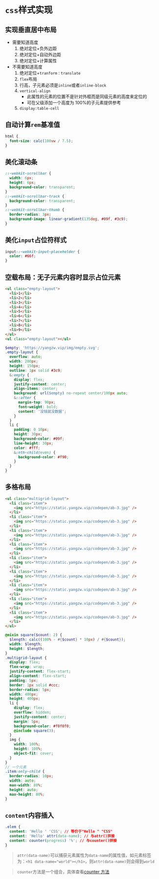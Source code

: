 # `css`样式实现

## 实现垂直居中布局

  - 需要知道高度
    1. 绝对定位+负外边距
    2. 绝对定位+自动外边距
    3. 绝对定位+计算属性
  - 不需要知道高度
    1. 绝对定位+`tranform：translate`
    2. `flex`布局
    3. 行高，子元素必须是`inline`或者`inline-block`
    4. `vertical-align`
       - 此属性的元素的位置不是针对外框而是同级元素的高度来定位的
       - 可在父级添加一个高度为 100%的子元素提供参考
    5. `display:table-cell`

## 自动计算`rem`基准值

  ```css
  html {
    font-size: calc(100vw / 7.5);
  }
  ```

## 美化滚动条

  ```css
  ::-webkit-scrollbar {
    width: 6px;
    height: 6px;
    background-color: transparent;
  }
  ::-webkit-scrollbar-track {
    background-color: transparent;
  }
  ::-webkit-scrollbar-thumb {
    border-radius: 3px;
    background-image: linear-gradient(135deg, #09f, #3c9);
  }
  ```

## 美化`input`占位符样式

  ```css
  input::-webkit-input-placeholder {
    color: #66f;
  }
  ```

## 空载布局：无子元素内容时显示占位元素

  ```html
  <ul class="empty-layout">
    <li>1</li>
    <li>2</li>
    <li>3</li>
    <li>4</li>
    <li>5</li>
    <li>6</li>
    <li>7</li>
    <li>8</li>
    <li>9</li>
  </ul>
  <ul class="empty-layout"></ul>
  ```

  ```scss
  $empty: 'https://yangzw.vip/img/empty.svg';
  .empty-layout {
    overflow: auto;
    width: 200px;
    height: 150px;
    outline: 1px solid #3c9;
    &:empty {
      display: flex;
      justify-content: center;
      align-items: center;
      background: url($empty) no-repeat center/100px auto;
      &::after {
        margin-top: 90px;
        font-weight: bold;
        content: '没钱就没数据';
      }
    }
    li {
      padding: 0 10px;
      height: 30px;
      background-color: #09f;
      line-height: 30px;
      color: #fff;
      &:nth-child(even) {
        background-color: #f90;
      }
    }
  }
  ```

## 多格布局

  ```html
  <ul class="multigrid-layout">
    <li class="item">
      <img src="https://static.yangzw.vip/codepen/ab-3.jpg" />
    </li>
    <li class="item">
      <img src="https://static.yangzw.vip/codepen/ab-3.jpg" />
    </li>
    <li class="item">
      <img src="https://static.yangzw.vip/codepen/ab-3.jpg" />
    </li>
    <li class="item">
      <img src="https://static.yangzw.vip/codepen/ab-3.jpg" />
    </li>
    <li class="item">
      <img src="https://static.yangzw.vip/codepen/ab-3.jpg" />
    </li>
    <li class="item">
      <img src="https://static.yangzw.vip/codepen/ab-3.jpg" />
    </li>
    <li class="item">
      <img src="https://static.yangzw.vip/codepen/ab-3.jpg" />
    </li>
    <li class="item">
      <img src="https://static.yangzw.vip/codepen/ab-3.jpg" />
    </li>
    <li class="item">
      <img src="https://static.yangzw.vip/codepen/ab-3.jpg" />
    </li>
  </ul>
  ```

  ```scss
  @mixin square($count: 2) {
    $length: calc((100% - #{$count} * 10px) / #{$count});
    width: $length;
    height: $length;
  }
  .multigrid-layout {
    display: flex;
    flex-wrap: wrap;
    justify-content: flex-start;
    align-content: flex-start;
    padding: 5px;
    border: 1px solid #ccc;
    border-radius: 5px;
    width: 400px;
    height: 400px;
    li {
      display: flex;
      overflow: hidden;
      justify-content: center;
      margin: 5px;
      background-color: #f0f0f0;
      @include square(3);
    }
    img {
      width: 100%;
      height: 100%;
      object-fit: cover;
    }
  }
  // 一个元素
  .item:only-child {
    border-radius: 10px;
    width: auto;
    max-width: 80%;
    height: auto;
    max-height: 80%;
  }
  ```

## `content`内容插入

  ```css
  .elem {
    content: 'Hello ' 'CSS'; // 等价于"Hello " "CSS"
    content: 'Hello' attr(data-name); // 与attr()拼接
    content: counter(progress) '%'; // 与counter()拼接
  }
  ```

  > `attr(data-name)`可以捕获元素属性为`data-name`的属性值，如元素标签为：`<h1 data-name="world"></h1>`，则`attr(data-name)`则会得到`world`

  > `counter`方法是一个组合，具体查看[counter 方法](./%E5%9F%BA%E6%9C%AC%E6%A6%82%E5%BF%B5.md#counter方法)
